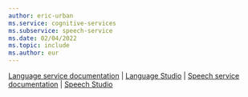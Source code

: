 ```yaml
---
author: eric-urban
ms.service: cognitive-services
ms.subservice: speech-service
ms.date: 02/04/2022
ms.topic: include
ms.author: eur
---
```


[Language service documentation](../../../../language-service/index.yml) | [Language Studio](https://aka.ms/LanguageStudio) | [Speech service documentation](../../../index.yml) | [Speech Studio](https://aka.ms/SpeechStudio)